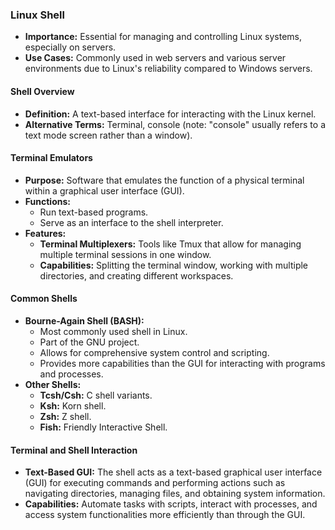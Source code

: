 ### Linux Shell
- **Importance:** Essential for managing and controlling Linux systems, especially on servers.
- **Use Cases:** Commonly used in web servers and various server environments due to Linux's reliability compared to Windows servers.

#### Shell Overview
- **Definition:** A text-based interface for interacting with the Linux kernel.
- **Alternative Terms:** Terminal, console (note: "console" usually refers to a text mode screen rather than a window).

#### Terminal Emulators
- **Purpose:** Software that emulates the function of a physical terminal within a graphical user interface (GUI).
- **Functions:**
    - Run text-based programs.
    - Serve as an interface to the shell interpreter.
- **Features:**
    - **Terminal Multiplexers:** Tools like Tmux that allow for managing multiple terminal sessions in one window.
    - **Capabilities:** Splitting the terminal window, working with multiple directories, and creating different workspaces.

#### Common Shells
- **Bourne-Again Shell (BASH):**
    - Most commonly used shell in Linux.
    - Part of the GNU project.
    - Allows for comprehensive system control and scripting.
    - Provides more capabilities than the GUI for interacting with programs and processes.
- **Other Shells:**
    - **Tcsh/Csh:** C shell variants.
    - **Ksh:** Korn shell.
    - **Zsh:** Z shell.
    - **Fish:** Friendly Interactive Shell.

#### Terminal and Shell Interaction
- **Text-Based GUI:** The shell acts as a text-based graphical user interface (GUI) for executing commands and performing actions such as navigating directories, managing files, and obtaining system information.
- **Capabilities:** Automate tasks with scripts, interact with processes, and access system functionalities more efficiently than through the GUI.